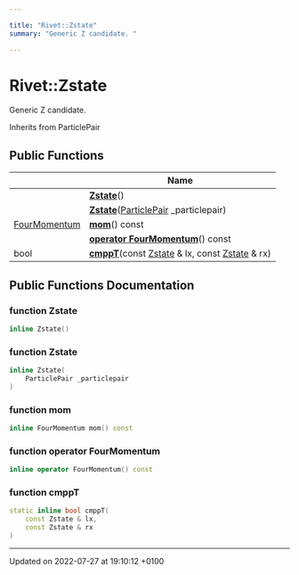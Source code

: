 ```yaml
---

title: "Rivet::Zstate"
summary: "Generic Z candidate. "

---
```


# Rivet::Zstate



Generic Z candidate. 

Inherits from ParticlePair

## Public Functions

|                | Name           |
| -------------- | -------------- |
| | **[Zstate](http://example.org/classes/structrivet_1_1zstate/#function-zstate)**() |
| | **[Zstate](http://example.org/classes/structrivet_1_1zstate/#function-zstate)**(<a href="http://example.org/namespaces/namespacerivet/#typedef-particlepair">ParticlePair</a> _particlepair) |
| <a href="http://example.org/classes/classrivet_1_1fourmomentum/">FourMomentum</a> | **[mom](http://example.org/classes/structrivet_1_1zstate/#function-mom)**() const |
| | **[operator FourMomentum](http://example.org/classes/structrivet_1_1zstate/#function-operator-fourmomentum)**() const |
| bool | **[cmppT](http://example.org/classes/structrivet_1_1zstate/#function-cmppt)**(const <a href="http://example.org/classes/structrivet_1_1zstate/">Zstate</a> & lx, const <a href="http://example.org/classes/structrivet_1_1zstate/">Zstate</a> & rx) |

## Public Functions Documentation

### function Zstate

```cpp
inline Zstate()
```


### function Zstate

```cpp
inline Zstate(
    ParticlePair _particlepair
)
```


### function mom

```cpp
inline FourMomentum mom() const
```


### function operator FourMomentum

```cpp
inline operator FourMomentum() const
```


### function cmppT

```cpp
static inline bool cmppT(
    const Zstate & lx,
    const Zstate & rx
)
```


-------------------------------

Updated on 2022-07-27 at 19:10:12 +0100